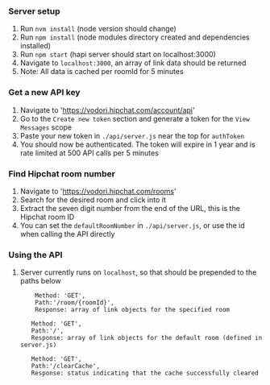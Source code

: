 ### Server setup
1. Run `nvm install` (node version should change)
2. Run `npm install` (node modules directory created and dependencies installed)
3. Run `npm start` (hapi server should start on localhost:3000)
4. Navigate to `localhost:3000`, an array of link data should be returned
5. Note: All data is cached per roomId for 5 minutes

### Get a new API key
1. Navigate to 'https://vodori.hipchat.com/account/api'
2. Go to the `Create new token` section and generate a token for the `View Messages` scope
3. Paste your new token in `./api/server.js` near the top for `authToken`
4. You should now be authenticated. The token will expire in 1 year and is rate limited at 500 API calls per 5 minutes

### Find Hipchat room number
1. Navigate to 'https://vodori.hipchat.com/rooms'
2. Search for the desired room and click into it
3. Extract the seven digit number from the end of the URL, this is the Hipchat room ID
4. You can set the `defaultRoomNumber` in `./api/server.js`, or use the id when calling the API directly

### Using the API
1. Server currently runs on `localhost`, so that should be prepended to the paths below
   ```
       Method: 'GET',
       Path:'/room/{roomId}',
       Response: array of link objects for the specified room
   ```
   ```
      Method: 'GET',
      Path:'/',
      Response: array of link objects for the default room (defined in server.js)
   ```
   ```
      Method: 'GET',
      Path:'/clearCache',
      Response: status indicating that the cache successfully cleared
      ```
   
